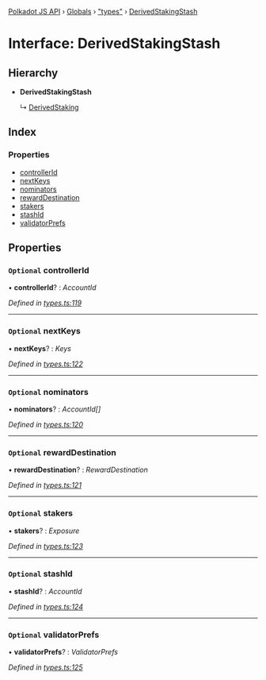 [Polkadot JS API](../README.md) › [Globals](../globals.md) › ["types"](../modules/_types_.md) › [DerivedStakingStash](_types_.derivedstakingstash.md)

# Interface: DerivedStakingStash

## Hierarchy

* **DerivedStakingStash**

  ↳ [DerivedStaking](_types_.derivedstaking.md)

## Index

### Properties

* [controllerId](_types_.derivedstakingstash.md#optional-controllerid)
* [nextKeys](_types_.derivedstakingstash.md#optional-nextkeys)
* [nominators](_types_.derivedstakingstash.md#optional-nominators)
* [rewardDestination](_types_.derivedstakingstash.md#optional-rewarddestination)
* [stakers](_types_.derivedstakingstash.md#optional-stakers)
* [stashId](_types_.derivedstakingstash.md#optional-stashid)
* [validatorPrefs](_types_.derivedstakingstash.md#optional-validatorprefs)

## Properties

### `Optional` controllerId

• **controllerId**? : *AccountId*

*Defined in [types.ts:119](https://github.com/polkadot-js/api/blob/e601ae27a1/packages/api-derive/src/types.ts#L119)*

___

### `Optional` nextKeys

• **nextKeys**? : *Keys*

*Defined in [types.ts:122](https://github.com/polkadot-js/api/blob/e601ae27a1/packages/api-derive/src/types.ts#L122)*

___

### `Optional` nominators

• **nominators**? : *AccountId[]*

*Defined in [types.ts:120](https://github.com/polkadot-js/api/blob/e601ae27a1/packages/api-derive/src/types.ts#L120)*

___

### `Optional` rewardDestination

• **rewardDestination**? : *RewardDestination*

*Defined in [types.ts:121](https://github.com/polkadot-js/api/blob/e601ae27a1/packages/api-derive/src/types.ts#L121)*

___

### `Optional` stakers

• **stakers**? : *Exposure*

*Defined in [types.ts:123](https://github.com/polkadot-js/api/blob/e601ae27a1/packages/api-derive/src/types.ts#L123)*

___

### `Optional` stashId

• **stashId**? : *AccountId*

*Defined in [types.ts:124](https://github.com/polkadot-js/api/blob/e601ae27a1/packages/api-derive/src/types.ts#L124)*

___

### `Optional` validatorPrefs

• **validatorPrefs**? : *ValidatorPrefs*

*Defined in [types.ts:125](https://github.com/polkadot-js/api/blob/e601ae27a1/packages/api-derive/src/types.ts#L125)*
